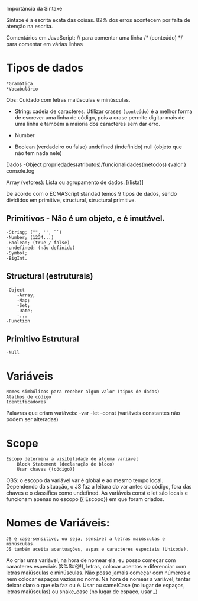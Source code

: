 Importância da Sintaxe

Sintaxe é a escrita exata das coisas.
82% dos erros acontecem por falta de atenção na escrita.

Comentários em JavaScript:
// para comentar uma linha
/* (conteúdo) */ para comentar em várias linhas

# Tipos de dados

    *Gramática
    *Vocabulário
Obs: Cuidado com letras maiúsculas e minúsculas.

- String: cadeia de caracteres.
        Utilizar crases `(conteúdo)` é a melhor forma de escrever uma linha de código, pois a crase permite digitar mais de uma linha e também a maioria dos caracteres sem dar erro.

- Number

- Boolean (verdadeiro ou falso)
undefined (indefinido)
null (objeto que não tem nada nele)

Dados
    -Object
        propriedades(atributos)/funcionalidades(métodos)
        {valor }
console.log 

Array (vetores): Lista ou agrupamento de dados.
[(lista)]

De acordo com o ECMAScript standad temos 9 tipos de dados, sendo divididos em primitive, structural, structural primitive.
## Primitivos - Não é um objeto, e é imutável.
    -String; ("", '', ``)
    -Number; (1234...)
    -Boolean; (true / false)
    -undefined; (não definido)
    -Symbol;
    -BigInt.

## Structural (estruturais)
    -Object
        -Array;
        -Map;
        -Set;
        -Date;
        -...
    -Function

## Primitivo Estrutural
    -Null

# Variáveis
    Nomes simbólicos para receber algum valor (tipos de dados)
    Atalhos de código
    Identificadores
Palavras que criam variáveis:
    -var
    -let
    -const (variáveis constantes não podem ser alteradas)

# Scope
    Escopo determina a visibilidade de alguma variável
        Block Statement (declaração de bloco)
        Usar chaves {(código)}
OBS: o escopo da variável var é global e ao mesmo tempo local. Dependendo da situação, o JS faz a leitura do var antes do código, fora das chaves e o classifica como undefined.
As variáveis const e let são locais e funcionam apenas no escopo ({ Escopo}) em que foram criados.

# Nomes de Variáveis:
    JS é case-sensitive, ou seja, sensível a letras maiúsculas e minúsculas.
    JS também aceita acentuações, aspas e caracteres especiais (Unicode).

Ao criar uma variável, na hora de nomear ela, eu posso começar com caracteres especiais (&%$#@!), letras, colocar acentos e diferenciar com letras maiúsculas e minúsculas.
Não posso jamais começar com números e nem colocar espaços vazios no nome.
Na hora de nomear a variável, tentar deixar claro o que ela faz ou é. Usar ou camelCase (no lugar de espaços, letras maiúsculas) ou snake_case (no lugar de espaço, usar _)

